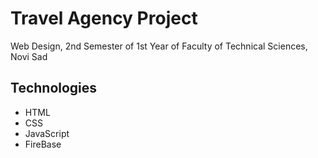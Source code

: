 # Travel Agency Project
Web Design, 2nd Semester of 1st Year of Faculty of Technical Sciences, Novi Sad

## Technologies
- HTML
- CSS
- JavaScript
- FireBase 
